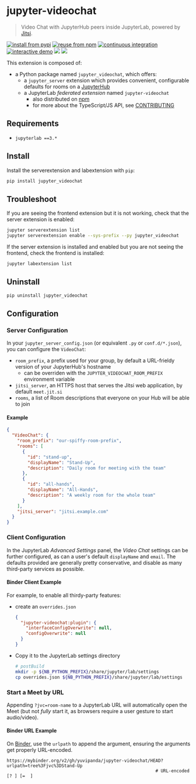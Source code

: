 # jupyter-videochat

> Video Chat with JupyterHub peers inside JupyterLab, powered by [Jitsi].

[![install from pypi][pypi-badge]][pypi] [![reuse from npm][npm-badge]][npm]
[![continuous integration][workflow-badge]][workflow]
[![interactive demo][binder-badge]][binder] [![][changelog-badge]][changelog]
[![][contributing-badge]][contributing]

This extension is composed of:

- a Python package named `jupyter_videochat`, which offers:
  - a `jupyter_server` extension which provides convenient, configurable
    defaults for rooms on a [JupyterHub]
  - a JupyterLab _federated extension_ named `jupyter-videochat`
    - also distributed on [npm]
    - for more about the TypeScript/JS API, see [CONTRIBUTING]

[npm]: https://www.npmjs.com/package/jupyterlab-videochat
[jupyterhub]: https://github.com/jupyterhub/jupyterhub

## Requirements

- `jupyterlab ==3.*`

## Install

Install the serverextension and labextension with `pip`:

```bash
pip install jupyter_videochat
```

## Troubleshoot

If you are seeing the frontend extension but it is not working, check that the
server extension is enabled:

```bash
jupyter serverextension list
jupyter serverextension enable --sys-prefix --py jupyter_videochat
```

If the server extension is installed and enabled but you are not seeing the
frontend, check the frontend is installed:

```bash
jupyter labextension list
```

## Uninstall

```bash
pip uninstall jupyter_videochat
```

## Configuration

### Server Configuration

In your `jupyter_server_config.json` (or equivalent `.py` or `conf.d/*.json`),
you can configure the `VideoChat`:

- `room_prefix`, a prefix used for your group, by default a URL-frieldy version
  of your JupyterHub's hostname
  - can be overriden with the `JUPYTER_VIDEOCHAT_ROOM_PREFIX` environment
    variable
- `jitsi_server`, an HTTPS host that serves the Jitsi web application, by
  default `meet.jit.si`
- `rooms`, a list of Room descriptions that everyone on your Hub will be able to
  join

#### Example

```json
{
  "VideoChat": {
    "room_prefix": "our-spiffy-room-prefix",
    "rooms": [
      {
        "id": "stand-up",
        "displayName": "Stand-Up",
        "description": "Daily room for meeting with the team"
      },
      {
        "id": "all-hands",
        "displayName": "All-Hands",
        "description": "A weekly room for the whole team"
      }
    ],
    "jitsi_server": "jitsi.example.com"
  }
}
```

### Client Configuration

In the JupyterLab _Advanced Settings_ panel, the _Video Chat_ settings can be
further configured, as can a user's default `displayName` and `email`. The
defaults provided are generally pretty conservative, and disable as many
third-party services as possible.

#### Binder Client Example

For example, to enable all thirdy-party features:

- create an `overrides.json`

  ```json
  {
    "jupyter-videochat:plugin": {
      "interfaceConfigOverwrite": null,
      "configOverwrite": null
    }
  }
  ```

- Copy it to the JupyterLab settings directory

  ```bash
  # postBuild
  mkdir -p ${NB_PYTHON_PREFIX}/share/jupyter/lab/settings
  cp overrides.json ${NB_PYTHON_PREFIX}/share/jupyter/lab/settings
  ```

### Start a Meet by URL

Appending `?jvc=room-name` to a JupyterLab URL will automatically open the Meet
(but not _fully_ start it, as browsers require a user gesture to start
audio/video).

#### Binder URL Example

On [Binder](https://mybinder.org), use the `urlpath` to append the argument,
ensuring the arguments get properly URL-encoded.

```
https://mybinder.org/v2/gh/yuvipanda/jupyter-videochat/HEAD?urlpath=tree%3Fjvc%3DStand-Up
                                                         # URL-encoded  [? ] [=  ]
```

[workflow]:
  https://github.com/yuvipanda/jupyter-videochat/actions?query=workflow%3ACI+branch%3Amaster
[workflow-badge]:
  https://github.com/yuvipanda/jupyter-videochat/workflows/CI/badge.svg
[binder]:
  https://mybinder.org/v2/gh/yuvipanda/jupyter-videochat/HEAD?urlpath=lab
[binder-badge]: https://mybinder.org/badge_logo.svg
[pypi-badge]: https://img.shields.io/pypi/v/jupyter-videochat
[pypi]: https://pypi.org/project/jupyter-videochat/
[npm-badge]: https://img.shields.io/npm/v/jupyterlab-videochat
[changelog]:
  https://github.com/yuvipanda/jupyter-videochat/blob/master/CHANGELOG.md
[changelog-badge]: https://img.shields.io/badge/CHANGELOG-md-000
[contributing-badge]: https://img.shields.io/badge/CONTRIBUTING-md-000
[contributing]:
  https://github.com/yuvipanda/jupyter-videochat/blob/master/CONTRIBUTING.md
[jitsi]: https://jitsi.org
